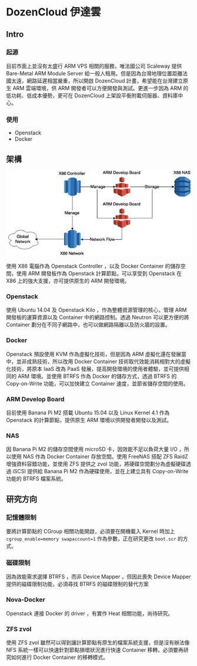 # DozenCloud 伊達雲

## Intro

### 起源

目前市面上並沒有太盛行 ARM VPS 相關的服務，唯法國公司 Scaleway 提供 Bare-Metal ARM Module Server 給一般人租用。但是因為台灣地理位置距離法國太遠，網路延遲相當嚴重，所以開啟 DozenCloud 計畫，希望能在台灣建立原生 ARM 雲端環境，供 ARM 開發者可以方便開發與測試。更進一步因為 ARM 的低功耗、低成本優勢，更可在 DozenCloud 上架設平衡附載伺服器、資料庫中心。

### 使用
* Openstack
* Docker

## 架構

![](images/DozenCloud-design.png)

使用 X86 電腦作為 Openstack Controller ，以及 Docker Container 的儲存空間，使用 ARM 開發板作為 Openstack 計算節點，可以享受到 Openstack 在 X86 上的強大支援，亦可提供原生的 ARM 開發環境。

### Openstack

使用 Ubuntu 14.04 及 Openstack Kilo ，作為整體資源管理的核心，管理 ARM 開發板的運算資源以及 Container 中的網路控制。透過 Neutron 可以更方便的將 Container 劃分在不同子網路中，也可以做網路隔離以及防火牆的設置。

### Docker

Openstack 預設使用 KVM 作為虛擬化技術，但是因為 ARM 虛擬化還在發展當中，並非成熟技術，所以改用 Docker Container 技術取代效能消耗相對大的虛擬化技術，將原本 IaaS 改為 PaaS 發展，提高開發環境的使用者體驗，並可提供相同的 ARM 環境。並使用 BTRFS 作為 Docker 的儲存方式，透過 BTRFS 的 Copy-on-Write 功能，可以加快建立 Container 速度，並節省儲存空間的使用。

### ARM Develop Board

目前使用 Banana Pi M2 搭載 Ubuntu 15.04 以及 Linux Kernel 4.1 作為 Openstack 的計算節點，提供原生 ARM 環境以供開發者開發以及測試。

### NAS

因 Banana Pi M2 的儲存空間使用 microSD 卡，因效能不足以負荷大量 I/O ，所以使用 NAS 作為 Docker Container 存放空間。使用 FreeNAS 搭配 ZFS RaidZ 增強資料容錯功能，並使用 ZFS 提供之 zvol 功能，將硬碟空間劃分為虛擬硬碟透過 iSCSI 提供給 Banana Pi M2 作為硬碟使用，並在上建立具有 Copy-on-Write 功能的 BTRFS 檔案系統。

## 研究方向

### 記憶體限制

要將計算節點的 CGroup 相關功能開啟，必須要在開機載入 Kernel 時加上 `cgroup_enable=memory swapaccount=1` 作為參數，正在研究更改 `boot.scr` 的方式。

### 磁碟限制

因為效能需求選擇 BTRFS ，而非 Device Mapper ，但因此喪失 Device Mapper 提供的磁碟限制功能，必須尋找 BTRFS 的磁碟限制的替代方案

### Nova-Docker

Openstack 連接 Docker 的 driver ，有實作 Heat 相關功能，尚待研究。

### ZFS zvol

使用 ZFS zvol 雖然可以得到讓計算節點有原生的檔案系統支援，但是沒有辦法像 NFS 系統一樣可以快速針對節點損壞狀況進行快速 Container 移轉，必須要再研究如何進行 Docker Container 的移轉模式。